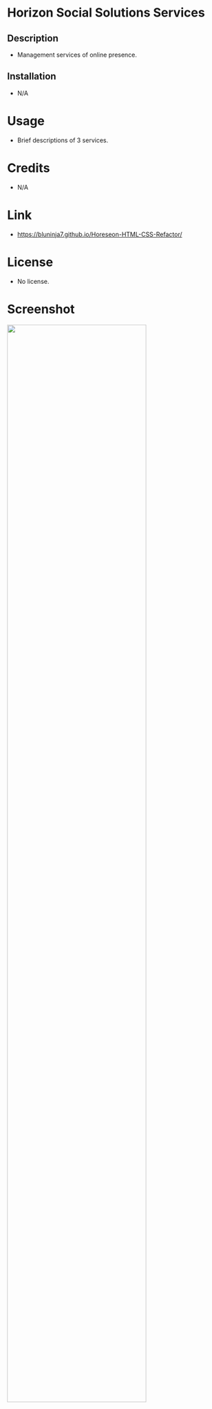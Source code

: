 # Horizon Social Solutions Services


## Description
- Management services of online presence.

## Installation
- N/A

# Usage
- Brief descriptions of 3 services.

# Credits
- N/A

# Link
- https://bluninja7.github.io/Horeseon-HTML-CSS-Refactor/



# License
- No license.

# Screenshot

<img src="https://user-images.githubusercontent.com/112138082/204057005-e9a3b768-8557-4ce4-876c-90c33d8fb036.png" style=" width: 80%"  >




